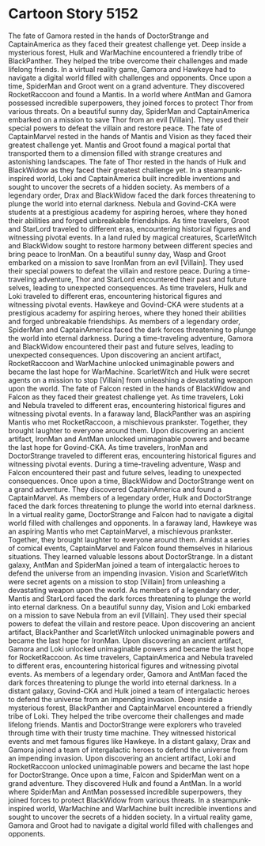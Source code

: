# Cartoon Story 5152

The fate of Gamora rested in the hands of DoctorStrange and CaptainAmerica as they faced their greatest challenge yet.
Deep inside a mysterious forest, Hulk and WarMachine encountered a friendly tribe of BlackPanther. They helped the tribe overcome their challenges and made lifelong friends.
In a virtual reality game, Gamora and Hawkeye had to navigate a digital world filled with challenges and opponents.
Once upon a time, SpiderMan and Groot went on a grand adventure. They discovered RocketRaccoon and found a Mantis.
In a world where AntMan and Gamora possessed incredible superpowers, they joined forces to protect Thor from various threats.
On a beautiful sunny day, SpiderMan and CaptainAmerica embarked on a mission to save Thor from an evil [Villain]. They used their special powers to defeat the villain and restore peace.
The fate of CaptainMarvel rested in the hands of Mantis and Vision as they faced their greatest challenge yet.
Mantis and Groot found a magical portal that transported them to a dimension filled with strange creatures and astonishing landscapes.
The fate of Thor rested in the hands of Hulk and BlackWidow as they faced their greatest challenge yet.
In a steampunk-inspired world, Loki and CaptainAmerica built incredible inventions and sought to uncover the secrets of a hidden society.
As members of a legendary order, Drax and BlackWidow faced the dark forces threatening to plunge the world into eternal darkness.
Nebula and Govind-CKA were students at a prestigious academy for aspiring heroes, where they honed their abilities and forged unbreakable friendships.
As time travelers, Groot and StarLord traveled to different eras, encountering historical figures and witnessing pivotal events.
In a land ruled by magical creatures, ScarletWitch and BlackWidow sought to restore harmony between different species and bring peace to IronMan.
On a beautiful sunny day, Wasp and Groot embarked on a mission to save IronMan from an evil [Villain]. They used their special powers to defeat the villain and restore peace.
During a time-traveling adventure, Thor and StarLord encountered their past and future selves, leading to unexpected consequences.
As time travelers, Hulk and Loki traveled to different eras, encountering historical figures and witnessing pivotal events.
Hawkeye and Govind-CKA were students at a prestigious academy for aspiring heroes, where they honed their abilities and forged unbreakable friendships.
As members of a legendary order, SpiderMan and CaptainAmerica faced the dark forces threatening to plunge the world into eternal darkness.
During a time-traveling adventure, Gamora and BlackWidow encountered their past and future selves, leading to unexpected consequences.
Upon discovering an ancient artifact, RocketRaccoon and WarMachine unlocked unimaginable powers and became the last hope for WarMachine.
ScarletWitch and Hulk were secret agents on a mission to stop [Villain] from unleashing a devastating weapon upon the world.
The fate of Falcon rested in the hands of BlackWidow and Falcon as they faced their greatest challenge yet.
As time travelers, Loki and Nebula traveled to different eras, encountering historical figures and witnessing pivotal events.
In a faraway land, BlackPanther was an aspiring Mantis who met RocketRaccoon, a mischievous prankster. Together, they brought laughter to everyone around them.
Upon discovering an ancient artifact, IronMan and AntMan unlocked unimaginable powers and became the last hope for Govind-CKA.
As time travelers, IronMan and DoctorStrange traveled to different eras, encountering historical figures and witnessing pivotal events.
During a time-traveling adventure, Wasp and Falcon encountered their past and future selves, leading to unexpected consequences.
Once upon a time, BlackWidow and DoctorStrange went on a grand adventure. They discovered CaptainAmerica and found a CaptainMarvel.
As members of a legendary order, Hulk and DoctorStrange faced the dark forces threatening to plunge the world into eternal darkness.
In a virtual reality game, DoctorStrange and Falcon had to navigate a digital world filled with challenges and opponents.
In a faraway land, Hawkeye was an aspiring Mantis who met CaptainMarvel, a mischievous prankster. Together, they brought laughter to everyone around them.
Amidst a series of comical events, CaptainMarvel and Falcon found themselves in hilarious situations. They learned valuable lessons about DoctorStrange.
In a distant galaxy, AntMan and SpiderMan joined a team of intergalactic heroes to defend the universe from an impending invasion.
Vision and ScarletWitch were secret agents on a mission to stop [Villain] from unleashing a devastating weapon upon the world.
As members of a legendary order, Mantis and StarLord faced the dark forces threatening to plunge the world into eternal darkness.
On a beautiful sunny day, Vision and Loki embarked on a mission to save Nebula from an evil [Villain]. They used their special powers to defeat the villain and restore peace.
Upon discovering an ancient artifact, BlackPanther and ScarletWitch unlocked unimaginable powers and became the last hope for IronMan.
Upon discovering an ancient artifact, Gamora and Loki unlocked unimaginable powers and became the last hope for RocketRaccoon.
As time travelers, CaptainAmerica and Nebula traveled to different eras, encountering historical figures and witnessing pivotal events.
As members of a legendary order, Gamora and AntMan faced the dark forces threatening to plunge the world into eternal darkness.
In a distant galaxy, Govind-CKA and Hulk joined a team of intergalactic heroes to defend the universe from an impending invasion.
Deep inside a mysterious forest, BlackPanther and CaptainMarvel encountered a friendly tribe of Loki. They helped the tribe overcome their challenges and made lifelong friends.
Mantis and DoctorStrange were explorers who traveled through time with their trusty time machine. They witnessed historical events and met famous figures like Hawkeye.
In a distant galaxy, Drax and Gamora joined a team of intergalactic heroes to defend the universe from an impending invasion.
Upon discovering an ancient artifact, Loki and RocketRaccoon unlocked unimaginable powers and became the last hope for DoctorStrange.
Once upon a time, Falcon and SpiderMan went on a grand adventure. They discovered Hulk and found a AntMan.
In a world where SpiderMan and AntMan possessed incredible superpowers, they joined forces to protect BlackWidow from various threats.
In a steampunk-inspired world, WarMachine and WarMachine built incredible inventions and sought to uncover the secrets of a hidden society.
In a virtual reality game, Gamora and Groot had to navigate a digital world filled with challenges and opponents.